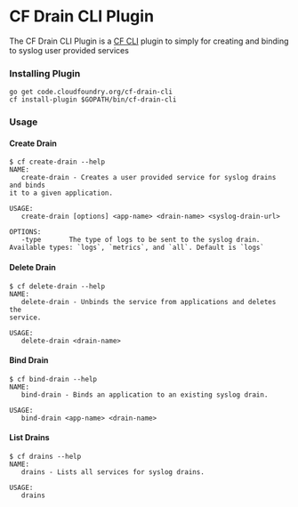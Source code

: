 CF Drain CLI Plugin
====================

The CF Drain CLI Plugin is a [CF CLI](cf-cli) plugin to simply for creating
and binding to syslog user provided services

### Installing Plugin

```
go get code.cloudfoundry.org/cf-drain-cli
cf install-plugin $GOPATH/bin/cf-drain-cli
```

### Usage

#### Create Drain
```
$ cf create-drain --help
NAME:
   create-drain - Creates a user provided service for syslog drains and binds
it to a given application.

USAGE:
   create-drain [options] <app-name> <drain-name> <syslog-drain-url>

OPTIONS:
   -type       The type of logs to be sent to the syslog drain. Available types: `logs`, `metrics`, and `all`. Default is `logs`
```

#### Delete Drain
```
$ cf delete-drain --help
NAME:
   delete-drain - Unbinds the service from applications and deletes the
service.

USAGE:
   delete-drain <drain-name>
```

#### Bind Drain
```
$ cf bind-drain --help
NAME:
   bind-drain - Binds an application to an existing syslog drain.

USAGE:
   bind-drain <app-name> <drain-name>
```

#### List Drains
```
$ cf drains --help
NAME:
   drains - Lists all services for syslog drains.

USAGE:
   drains
```

[cf-cli]: https://code.cloudfoundry.org/cli
